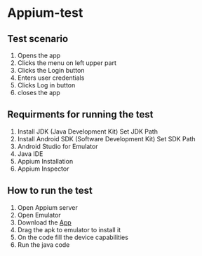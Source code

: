 # Appium-test
## Test scenario
1. Opens the app
2. Clicks the menu on left upper part 
3. Clicks the Login button
4. Enters user credentials
5. Clicks Log in button
6. closes the app

## Requirments for running the test
1. Install JDK (Java Development Kit) Set JDK Path
2. Install Android SDK (Software Development Kit) Set SDK Path
3. Android Studio for Emulator
4. Java IDE
5. Appium Installation 
6. Appium Inspector

## How to run the test
1. Open Appium server
2. Open Emulator
3. Download the [App](github.com/saucelabs/my-demo-app-rn/releases)
4. Drag the apk to emulator to install it
3. On the code fill the device capabilities
4. Run the java  code
